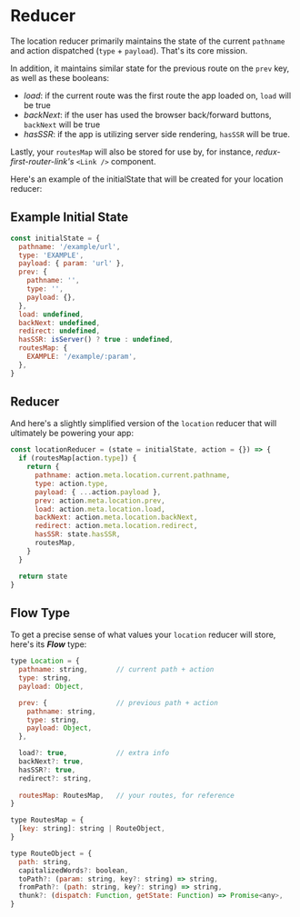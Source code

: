 # Reducer
The location reducer primarily maintains the state of the current `pathname` and action dispatched (`type` + `payload`). 
That's its core mission. 

In addition, it maintains similar state for the previous route on the `prev` key, as well as these booleans: 

* *load*: if the current route was the first route the app loaded on, `load` will be true
* *backNext*: if the user has used the browser back/forward buttons, `backNext` will be true
* *hasSSR*: if the app is utilizing server side rendering, `hasSSR` will be true. 

Lastly, your `routesMap` will also be stored for use by, for instance, *redux-first-router-link's* `<Link />` component. 

Here's an example of the initialState that will be created for your location reducer:

## Example Initial State 

```javascript
const initialState = {
  pathname: '/example/url', 
  type: 'EXAMPLE',
  payload: { param: 'url' },
  prev: {
    pathname: '',
    type: '',
    payload: {},
  },
  load: undefined,
  backNext: undefined,
  redirect: undefined,
  hasSSR: isServer() ? true : undefined,
  routesMap: {
    EXAMPLE: '/example/:param', 
  },
}
```


## Reducer
And here's a slightly simplified version of the `location` reducer that will ultimately be powering your app:

```javascript
const locationReducer = (state = initialState, action = {}) => {
  if (routesMap[action.type]) {
    return {
      pathname: action.meta.location.current.pathname,
      type: action.type,
      payload: { ...action.payload },
      prev: action.meta.location.prev,
      load: action.meta.location.load,
      backNext: action.meta.location.backNext,
      redirect: action.meta.location.redirect,
      hasSSR: state.hasSSR,
      routesMap,
    }
  }

  return state
}
```


## Flow Type
To get a precise sense of what values your `location` reducer will store, here's its ***Flow*** type:

```javascript
type Location = {
  pathname: string,       // current path + action
  type: string,
  payload: Object,

  prev: {                 // previous path + action
    pathname: string,
    type: string,
    payload: Object,
  },

  load?: true,            // extra info
  backNext?: true,
  hasSSR?: true,
  redirect?: string,
  
  routesMap: RoutesMap,   // your routes, for reference
}

type RoutesMap = {
  [key: string]: string | RouteObject,
}

type RouteObject = {
  path: string,
  capitalizedWords?: boolean,
  toPath?: (param: string, key?: string) => string,
  fromPath?: (path: string, key?: string) => string,
  thunk?: (dispatch: Function, getState: Function) => Promise<any>,
}
```

